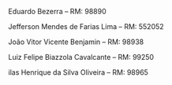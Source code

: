 Eduardo Bezerra – RM: 98890

Jefferson Mendes de Farias Lima – RM: 552052   

João Vitor Vicente Benjamin – RM: 98938   

Luiz Felipe Biazzola Cavalcante – RM: 99250

ilas Henrique da Silva Oliveira – RM: 98965  
